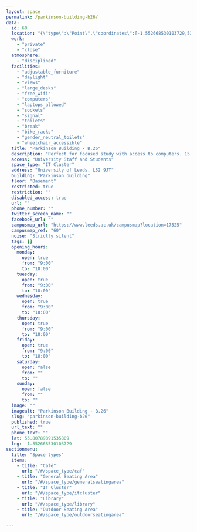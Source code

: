 ```yaml
---
layout: space
permalink: /parkinson-building-b26/
data:
  id: 60
  location: "{\"type\":\"Point\",\"coordinates\":[-1.552668530103729,53.80789891535809]}"
  work:
    - "private"
    - "close"
  atmosphere:
    - "disciplined"
  facilities:
    - "adjustable_furniture"
    - "daylight"
    - "views"
    - "large_desks"
    - "free_wifi"
    - "computers"
    - "laptops_allowed"
    - "sockets"
    - "signal"
    - "toilets"
    - "break"
    - "bike_racks"
    - "gender_neutral_toilets"
    - "wheelchair_accessible"
  title: "Parkinson Building - B.26"
  description: "Perfect for focused study with access to computers. 15 seat capacity - height adjustable desks available. From Parkinson Court use the stairs at the opposite end from the Café and go down to the basement. Go through the doors under the display screen and turn right. Follow the corridor to the right. B26 is the door at the end of the corridor."
  access: "University Staff and Students"
  space_type: "IT Cluster"
  address: "University of Leeds, LS2 9JT"
  building: "Parkinson building"
  floor: "Basement"
  restricted: true
  restriction: ""
  disabled_access: true
  url: ""
  phone_number: ""
  twitter_screen_name: ""
  facebook_url: ""
  campusmap_url: "https://www.leeds.ac.uk/campusmap?location=17525"
  campusmap_ref: "60"
  noise: "Strictly silent"
  tags: []
  opening_hours:
    monday:
      open: true
      from: "9:00"
      to: "18:00"
    tuesday:
      open: true
      from: "9:00"
      to: "18:00"
    wednesday:
      open: true
      from: "9:00"
      to: "18:00"
    thursday:
      open: true
      from: "9:00"
      to: "18:00"
    friday:
      open: true
      from: "9:00"
      to: "18:00"
    saturday:
      open: false
      from: ""
      to: ""
    sunday:
      open: false
      from: ""
      to: ""
  image: ""
  imagealt: "Parkinson Building - B.26"
  slug: "parkinson-building-b26"
  published: true
  url_text: ""
  phone_text: ""
  lat: 53.80789891535809
  lng: -1.552668530103729
sectionmenu:
  title: "Space types"
  items:
    - title: "Café"
      url: "/#/space_type/caf"
    - title: "General Seating Area"
      url: "/#/space_type/generalseatingarea"
    - title: "IT Cluster"
      url: "/#/space_type/itcluster"
    - title: "Library"
      url: "/#/space_type/library"
    - title: "Outdoor Seating Area"
      url: "/#/space_type/outdoorseatingarea"

---
```

